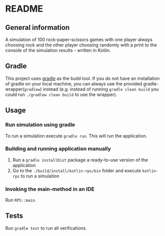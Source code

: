 # README

## General information

A simulation of 100 rock-paper-scissors games with one player always choosing rock and the other player choosing
randomly with a print to the console of the simulation results - written in Kotlin.

## Gradle

This project uses [gradle](https://gradle.org/) as the build tool. If you do not have an installation of gradle on your
local machine, you can always use the provided gradle-wrapper(`gradlew`) instead (e.g. instead of
running `gradle clean build` you could run `./gradlew clean build` to use the wrapper).

## Usage

### Run simulation using gradle

To run a simulation execute `gradle run`. This will run the application.

### Building and running application manually

1) Run a `gradle installDist` package a ready-to-use version of the application
2) Go to the `./build/install/kotlin-rps/bin` folder and execute `kotlin-rps` to run a simulation

### Invoking the main-method in an IDE

Run `RPS::main`.

## Tests

Run `gradle test` to run all verifications.
